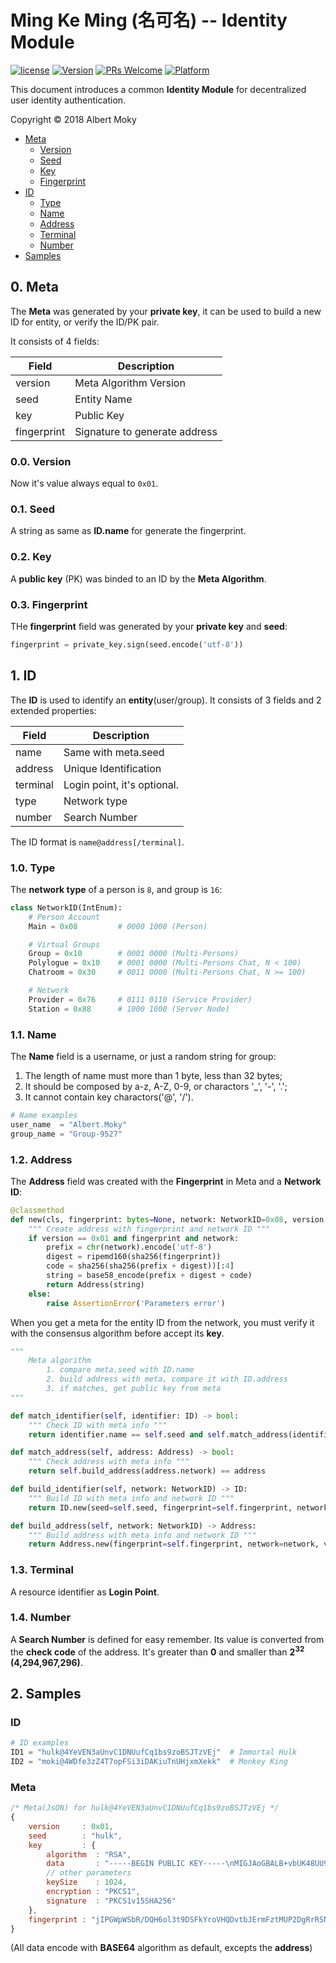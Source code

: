 # Ming Ke Ming (名可名) -- Identity Module

[![license](https://img.shields.io/github/license/mashape/apistatus.svg)](https://github.com/dimchat/mkm-py/blob/master/LICENSE)
[![Version](https://img.shields.io/badge/alpha-0.2.0-red.svg)](https://github.com/dimchat/mkm-py/wiki)
[![PRs Welcome](https://img.shields.io/badge/PRs-welcome-brightgreen.svg)](https://github.com/dimchat/mkm-py/pulls)
[![Platform](https://img.shields.io/badge/Platform-Python%203-brightgreen.svg)](https://github.com/dimchat/mkm-py/wiki)

This document introduces a common **Identity Module** for decentralized user identity authentication.

Copyright &copy; 2018 Albert Moky

- [Meta](#meta)
    - [Version](#meta-version)
    - [Seed](#meta-seed)
    - [Key](#meta-key)
    - [Fingerprint](#meta-fingerprint)
- [ID](#id)
    - [Type](#id-type)
    - [Name](#id-name)
    - [Address](#id-address)
    - [Terminal](#id-terminal)
    - [Number](#id-number)
- [Samples](#samples)

## <span id="meta">0. Meta</span>

The **Meta** was generated by your **private key**, it can be used to build a new ID for entity, or verify the ID/PK pair.

It consists of 4 fields:

| Field       | Description                   |
| ----------- | ----------------------------- |
| version     | Meta Algorithm Version        |
| seed        | Entity Name                   |
| key         | Public Key                    |
| fingerprint | Signature to generate address |

### <span id="meta-version">0.0. Version</span>

Now it's value always equal to ```0x01```.

### <span id="meta-seed">0.1. Seed</span>

A string as same as **ID.name** for generate the fingerprint.

### <span id="meta-key">0.2. Key</span>

A **public key** (PK) was binded to an ID by the **Meta Algorithm**.

### <span id="meta-fingerprint">0.3. Fingerprint</span>

THe **fingerprint** field was generated by your **private key** and **seed**:

````python
fingerprint = private_key.sign(seed.encode('utf-8'))
````

## <span id="id">1. ID</span>
The **ID** is used to identify an **entity**(user/group). It consists of 3 fields and 2 extended properties:

| Field       | Description                   |
| ----------- | ----------------------------- |
| name        | Same with meta.seed           |
| address     | Unique Identification         |
| terminal    | Login point, it's optional.   |
| type        | Network type                  |
| number      | Search Number                 |

The ID format is ```name@address[/terminal]```.

### <span id="id-type">1.0. Type</span>

The **network type** of a person is ```8```, and group is ```16```:

```python
class NetworkID(IntEnum):
    # Person Account
    Main = 0x08         # 0000 1000 (Person)

    # Virtual Groups
    Group = 0x10        # 0001 0000 (Multi-Persons)
    Polylogue = 0x10    # 0001 0000 (Multi-Persons Chat, N < 100)
    Chatroom = 0x30     # 0011 0000 (Multi-Persons Chat, N >= 100)

    # Network
    Provider = 0x76     # 0111 0110 (Service Provider)
    Station = 0x88      # 1000 1000 (Server Node)
```

### <span id="id-name">1.1. Name</span>
The **Name** field is a username, or just a random string for group:

1. The length of name must more than 1 byte, less than 32 bytes;
2. It should be composed by a-z, A-Z, 0-9, or charactors '_', '-', '.';
3. It cannot contain key charactors('@', '/').

```python
# Name examples
user_name  = "Albert.Moky"
group_name = "Group-9527"
```

### <span id="id-address">1.2. Address</span>

The **Address** field was created with the **Fingerprint** in Meta and a **Network ID**:

```python
@classmethod
def new(cls, fingerprint: bytes=None, network: NetworkID=0x08, version: chr=0x01):
    """ Create address with fingerprint and network ID """
    if version == 0x01 and fingerprint and network:
        prefix = chr(network).encode('utf-8')
        digest = ripemd160(sha256(fingerprint))
        code = sha256(sha256(prefix + digest))[:4]
        string = base58_encode(prefix + digest + code)
        return Address(string)
    else:
        raise AssertionError('Parameters error')
```

When you get a meta for the entity ID from the network,
you must verify it with the consensus algorithm before accept its **key**.

```python
"""
    Meta algorithm
        1. compare meta.seed with ID.name
        2. build address with meta, compare it with ID.address
        3. if matches, get public key from meta
"""

def match_identifier(self, identifier: ID) -> bool:
    """ Check ID with meta info """
    return identifier.name == self.seed and self.match_address(identifier.address)

def match_address(self, address: Address) -> bool:
    """ Check address with meta info """
    return self.build_address(address.network) == address

def build_identifier(self, network: NetworkID) -> ID:
    """ Build ID with meta info and network ID """
    return ID.new(seed=self.seed, fingerprint=self.fingerprint, network=network, version=self.version)

def build_address(self, network: NetworkID) -> Address:
    """ Build address with meta info and network ID """
    return Address.new(fingerprint=self.fingerprint, network=network, version=self.version)
```

### <span id="id-terminal">1.3. Terminal</span>

A resource identifier as **Login Point**.

### <span id="id-number">1.4. Number</span>

A **Search Number** is defined for easy remember. Its value is converted from the **check code** of the address. It's greater than **0** and smaller than **2<sup>32</sup> (4,294,967,296)**.

## <span id="samples">2. Samples</span>

### ID

```python
# ID examples
ID1 = "hulk@4YeVEN3aUnvC1DNUufCq1bs9zoBSJTzVEj"  # Immortal Hulk
ID2 = "moki@4WDfe3zZ4T7opFSi3iDAKiuTnUHjxmXekk"  # Monkey King
```

### Meta

```javascript
/* Meta(JsON) for hulk@4YeVEN3aUnvC1DNUufCq1bs9zoBSJTzVEj */
{
    version     : 0x01,
    seed        : "hulk",
    key         : {
        algorithm  : "RSA",
        data       : "-----BEGIN PUBLIC KEY-----\nMIGJAoGBALB+vbUK48UU9rjlgnohQowME+3JtTb2hLPqtatVOW364/EKFq0/PSdnZVE9V2Zq+pbX7dj3nCS4pWnYf40ELH8wuDm0Tc4jQ70v4LgAcdy3JGTnWUGiCsY+0Z8kNzRkm3FJid592FL7ryzfvIzB9bjg8U2JqlyCVAyUYEnKv4lDAgMBAAE=\n-----END PUBLIC KEY-----",
        // other parameters
        keySize    : 1024,
        encryption : "PKCS1",
        signature  : "PKCS1v15SHA256"
    },
    fingerprint : "jIPGWpWSbR/DQH6ol3t9DSFkYroVHQDvtbJErmFztMUP2DgRrRSNWuoKY5Y26qL38wfXJQXjYiWqNWKQmQe/gK8M8NkU7lRwm+2nh9wSBYV6Q4WXsCboKbnM0+HVn9Vdfp21hMMGrxTX1pBPRbi0567ZjNQC8ffdW2WvQSoec2I="
}
```

(All data encode with **BASE64** algorithm as default, excepts the **address**)
